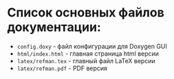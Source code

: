 # Список основных файлов документации:
- `config.doxy` - файл конфигурации для Doxygen GUI
- `html/index.html` - главная страница html версии
- `latex/refman.tex` - главный файл LaTeX версии
- `latex/refman.pdf` - PDF версия